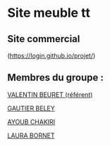 # Site meuble tt


## Site commercial    

(https://login.github.io/projet/)

## Membres du groupe :

[VALENTIN BEURET (référent)](mailto:valentin.beuret@edu.univ-fcomte.fr)

[GAUTIER BELEY](mailto:gautier.beley@edu.univ-fcomte.fr)

[AYOUB CHAKIRI](mailto:ayoub.chakiri@edu.univ-fcomte.fr) 

[LAURA BORNET](mailto:laura.bornert@edu.univ-fcomte.fr)  

